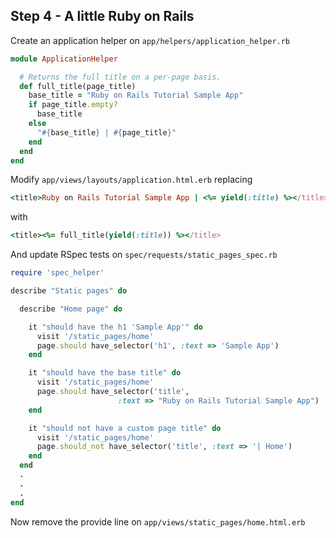 ## Step 4 - A little Ruby on Rails

Create an application helper on `app/helpers/application_helper.rb`

```ruby
module ApplicationHelper

  # Returns the full title on a per-page basis.
  def full_title(page_title)
    base_title = "Ruby on Rails Tutorial Sample App"
    if page_title.empty?
      base_title
    else
      "#{base_title} | #{page_title}"
    end
  end
end
```

Modify `app/views/layouts/application.html.erb` replacing

```ruby
<title>Ruby on Rails Tutorial Sample App | <%= yield(:title) %></title>
```

with

```ruby
<title><%= full_title(yield(:title)) %></title>
```

And update RSpec tests on `spec/requests/static_pages_spec.rb`

```ruby
require 'spec_helper'

describe "Static pages" do

  describe "Home page" do

    it "should have the h1 'Sample App'" do
      visit '/static_pages/home'
      page.should have_selector('h1', :text => 'Sample App')
    end

    it "should have the base title" do
      visit '/static_pages/home'
      page.should have_selector('title',
                        :text => "Ruby on Rails Tutorial Sample App")
    end

    it "should not have a custom page title" do
      visit '/static_pages/home'
      page.should_not have_selector('title', :text => '| Home')
    end
  end
  .
  .
  .
end
```

Now remove the provide line on `app/views/static_pages/home.html.erb`